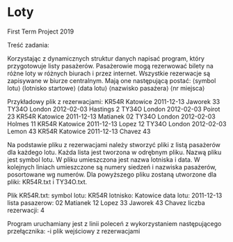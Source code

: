 # Loty
First Term Project 2019


Treść zadania:

Korzystając z dynamicznych struktur danych napisać program, który przygotowuje listy pasażerów. 
Pasażerowie mogą rezerwować bilety na różne loty w różnych biurach i przez internet. Wszystkie rezerwacje są zapisywane w biurze centralnym. 
Mają one następującą postać:
⟨symbol lotu⟩ ⟨lotnisko startowe⟩ ⟨data lotu⟩ ⟨nazwisko pasażera⟩ ⟨nr miejsca⟩

Przykładowy plik z rezerwacjami:
KR54R Katowice 2011-12-13 Jaworek 33 
TY34O London 2012-02-03 Hastings 2 
TY34O London 2012-02-03 Poirot 23 
KR54R Katowice 2011-12-13 Matianek 02 
TY34O London 2012-02-03 Holmes 11 
KR54R Katowice 2011-12-13 Lopez 12 
TY34O London 2012-02-03 Lemon 43 
KR54R Katowice 2011-12-13 Chavez 43

Na podstawie pliku z rezerwacjami należy stworzyć pliki z listą pasażerów dla każdego lotu. 
Każda lista jest tworzona w odrębnym pliku. Nazwą pliku jest symbol lotu. W pliku umieszczona jest nazwa lotniska i data. 
W kolejnych liniach umieszczone są numery siedzeń i nazwiska pasażerów, posortowane wg numerów. 
Dla powyższego pliku zostaną utworzone dla pliki: KR54R.txt i TY34O.txt.

Plik KR54R.txt:
symbol lotu: KR54R lotnisko: Katowice data lotu: 2011-12-13
lista pasazerow: 02 Matianek
12 Lopez
33 Jaworek
43 Chavez
liczba rezerwacji: 4

Program uruchamiany jest z linii poleceń z wykorzystaniem następującego przełącznika: -i plik wejściowy z rezerwacjami
